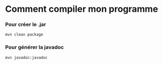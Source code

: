 # Comment compiler mon programme

### Pour créer le .jar
```sh
mvn clean package
```

### Pour générer la javadoc
```sh
mvn javadoc:javadoc
```
